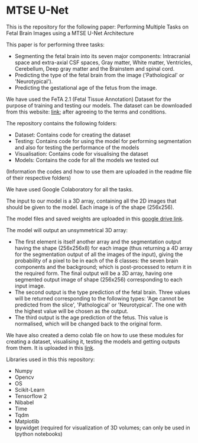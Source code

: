 # MTSE U-Net

This is the repository for the following paper: Performing Multiple Tasks on Fetal Brain Images using a MTSE U-Net Architecture

This paper is for performing three tasks:
- Segmenting the fetal brain into its seven major components: Intracranial space and extra-axial CSF spaces, Gray matter, White matter, Ventricles, Cerebellum, Deep gray matter and the Brainstem and spinal cord.
- Predicting the type of the fetal brain from the image ('Pathological' or 'Neurotypical').
- Predicting the gestational age of the fetus from the image.

We have used the FeTA 2.1 (Fetal Tissue Annotation) Dataset for the purpose of training and testing our models. The dataset can be downloaded from this website: [link](https://zenodo.org/record/4541606#.Yqb6HHVBw_A); after agreeing to the terms and conditions.

The repository contains the following folders:
- Dataset: Contains code for creating the dataset
- Testing: Contains code for using the model for performing segmentation and also for testing the performance of the models
- Visualisation: Contains code for visualising the dataset
- Models: Contains the code for all the models we tested out

(Information the codes and how to use them are uploaded in the readme file of their respective folders)

We have used Google Colaboratory for all the tasks.

The input to our model is a 3D array, containing all the 2D images that should be given to the model. Each image is of the shape (256x256).

The model files and saved weights are uploaded in this [google drive link](https://drive.google.com/drive/folders/1APnGfspLJN9vU_PL0TSXS52TjynUAvnO?usp=sharing).

The model will output an unsymmetrical 3D array:

- The first element is itself another array and the segmentation output having the shape (256x256x8) for each image (thus returning a 4D array for the segmentation output of all the images of the input), giving the probability of a pixel to be in each of the 8 classes: the seven brain components and the background; which is post-processed to return it in the required form. The final output will be a 3D array, having one segmented output image of shape (256x256) corresponding to each input image.
- The second output is the type prediction of the fetal brain. Three values will be returned corresponding to the following types: 'Age cannot be predicted from the slice', 'Pathological' or 'Neurotypical'. The one with the highest value will be chosen as the output.
- The third output is the age prediction of the fetus. This value is normalised, which will be changed back to the original form.

We have also created a demo colab file on how to use these modules for creating a dataset, visualising it, testing the models and getting outputs from them. It is uploaded in this [link](https://colab.research.google.com/drive/1Pn-iytS_8yZU3JegqfJcD4QnyF47UY3R?usp=sharing).

Libraries used in this this repository:
- Numpy
- Opencv
- OS
- Scikit-Learn
- Tensorflow 2
- Nibabel
- Time
- Tqdm
- Matplotlib
- Ipywidget (required for visualization of 3D volumes; can only be used in Ipython notebooks)
